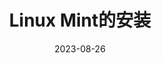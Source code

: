 ---
title: "Linux Mint的安装"
linkTitle: "安装"
weight: 200
date: 2023-08-26
description: >
  介绍Linux Mint 的安装，使用，配置和优化
---